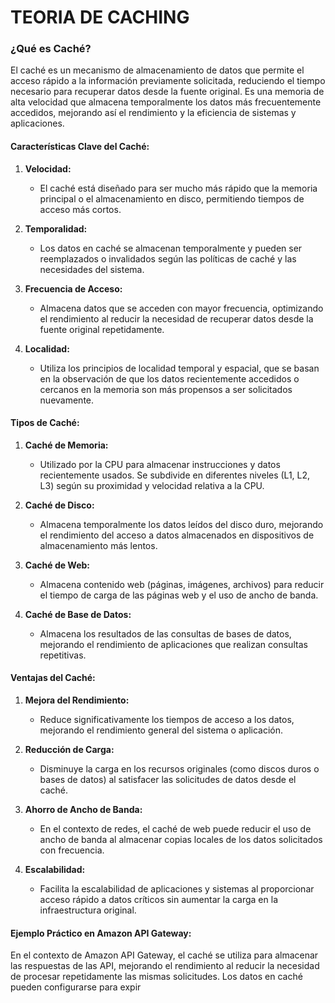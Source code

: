 # TEORIA DE CACHING

### ¿Qué es Caché?

El caché es un mecanismo de almacenamiento de datos que permite el acceso rápido a la información previamente solicitada, reduciendo el tiempo necesario para recuperar datos desde la fuente original. Es una memoria de alta velocidad que almacena temporalmente los datos más frecuentemente accedidos, mejorando así el rendimiento y la eficiencia de sistemas y aplicaciones.

#### Características Clave del Caché:

1. **Velocidad:**
   - El caché está diseñado para ser mucho más rápido que la memoria principal o el almacenamiento en disco, permitiendo tiempos de acceso más cortos.

2. **Temporalidad:**
   - Los datos en caché se almacenan temporalmente y pueden ser reemplazados o invalidados según las políticas de caché y las necesidades del sistema.

3. **Frecuencia de Acceso:**
   - Almacena datos que se acceden con mayor frecuencia, optimizando el rendimiento al reducir la necesidad de recuperar datos desde la fuente original repetidamente.

4. **Localidad:**
   - Utiliza los principios de localidad temporal y espacial, que se basan en la observación de que los datos recientemente accedidos o cercanos en la memoria son más propensos a ser solicitados nuevamente.

#### Tipos de Caché:

1. **Caché de Memoria:**
   - Utilizado por la CPU para almacenar instrucciones y datos recientemente usados. Se subdivide en diferentes niveles (L1, L2, L3) según su proximidad y velocidad relativa a la CPU.

2. **Caché de Disco:**
   - Almacena temporalmente los datos leídos del disco duro, mejorando el rendimiento del acceso a datos almacenados en dispositivos de almacenamiento más lentos.

3. **Caché de Web:**
   - Almacena contenido web (páginas, imágenes, archivos) para reducir el tiempo de carga de las páginas web y el uso de ancho de banda.

4. **Caché de Base de Datos:**
   - Almacena los resultados de las consultas de bases de datos, mejorando el rendimiento de aplicaciones que realizan consultas repetitivas.

#### Ventajas del Caché:

1. **Mejora del Rendimiento:**
   - Reduce significativamente los tiempos de acceso a los datos, mejorando el rendimiento general del sistema o aplicación.

2. **Reducción de Carga:**
   - Disminuye la carga en los recursos originales (como discos duros o bases de datos) al satisfacer las solicitudes de datos desde el caché.

3. **Ahorro de Ancho de Banda:**
   - En el contexto de redes, el caché de web puede reducir el uso de ancho de banda al almacenar copias locales de los datos solicitados con frecuencia.

4. **Escalabilidad:**
   - Facilita la escalabilidad de aplicaciones y sistemas al proporcionar acceso rápido a datos críticos sin aumentar la carga en la infraestructura original.


#### Ejemplo Práctico en Amazon API Gateway:

En el contexto de Amazon API Gateway, el caché se utiliza para almacenar las respuestas de las API, mejorando el rendimiento al reducir la necesidad de procesar repetidamente las mismas solicitudes. Los datos en caché pueden configurarse para expir

